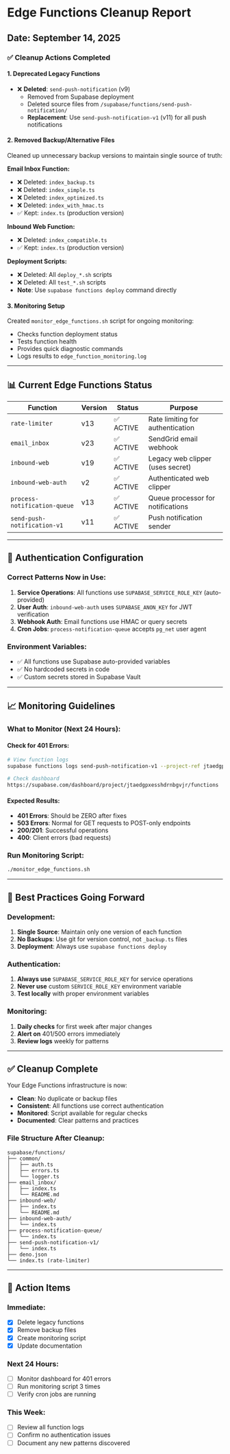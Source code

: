 # Edge Functions Cleanup Report

## Date: September 14, 2025

### ✅ **Cleanup Actions Completed**

#### 1. **Deprecated Legacy Functions**
- ❌ **Deleted**: `send-push-notification` (v9)
  - Removed from Supabase deployment
  - Deleted source files from `/supabase/functions/send-push-notification/`
  - **Replacement**: Use `send-push-notification-v1` (v11) for all push notifications

#### 2. **Removed Backup/Alternative Files**
Cleaned up unnecessary backup versions to maintain single source of truth:

**Email Inbox Function:**
- ❌ Deleted: `index_backup.ts`
- ❌ Deleted: `index_simple.ts`
- ❌ Deleted: `index_optimized.ts`
- ❌ Deleted: `index_with_hmac.ts`
- ✅ Kept: `index.ts` (production version)

**Inbound Web Function:**
- ❌ Deleted: `index_compatible.ts`
- ✅ Kept: `index.ts` (production version)

**Deployment Scripts:**
- ❌ Deleted: All `deploy_*.sh` scripts
- ❌ Deleted: All `test_*.sh` scripts
- **Note**: Use `supabase functions deploy` command directly

#### 3. **Monitoring Setup**
Created `monitor_edge_functions.sh` script for ongoing monitoring:
- Checks function deployment status
- Tests function health
- Provides quick diagnostic commands
- Logs results to `edge_function_monitoring.log`

---

## 📊 **Current Edge Functions Status**

| Function | Version | Status | Purpose |
|----------|---------|--------|---------|
| `rate-limiter` | v13 | ✅ ACTIVE | Rate limiting for authentication |
| `email_inbox` | v23 | ✅ ACTIVE | SendGrid email webhook |
| `inbound-web` | v19 | ✅ ACTIVE | Legacy web clipper (uses secret) |
| `inbound-web-auth` | v2 | ✅ ACTIVE | Authenticated web clipper |
| `process-notification-queue` | v13 | ✅ ACTIVE | Queue processor for notifications |
| `send-push-notification-v1` | v11 | ✅ ACTIVE | Push notification sender |

---

## 🔧 **Authentication Configuration**

### Correct Patterns Now in Use:
1. **Service Operations**: All functions use `SUPABASE_SERVICE_ROLE_KEY` (auto-provided)
2. **User Auth**: `inbound-web-auth` uses `SUPABASE_ANON_KEY` for JWT verification
3. **Webhook Auth**: Email functions use HMAC or query secrets
4. **Cron Jobs**: `process-notification-queue` accepts `pg_net` user agent

### Environment Variables:
- ✅ All functions use Supabase auto-provided variables
- ✅ No hardcoded secrets in code
- ✅ Custom secrets stored in Supabase Vault

---

## 📈 **Monitoring Guidelines**

### What to Monitor (Next 24 Hours):

#### Check for 401 Errors:
```bash
# View function logs
supabase functions logs send-push-notification-v1 --project-ref jtaedgpxesshdrnbgvjr

# Check dashboard
https://supabase.com/dashboard/project/jtaedgpxesshdrnbgvjr/functions
```

#### Expected Results:
- **401 Errors**: Should be ZERO after fixes
- **503 Errors**: Normal for GET requests to POST-only endpoints
- **200/201**: Successful operations
- **400**: Client errors (bad requests)

### Run Monitoring Script:
```bash
./monitor_edge_functions.sh
```

---

## 🚀 **Best Practices Going Forward**

### Development:
1. **Single Source**: Maintain only one version of each function
2. **No Backups**: Use git for version control, not `_backup.ts` files
3. **Deployment**: Always use `supabase functions deploy`

### Authentication:
1. **Always use** `SUPABASE_SERVICE_ROLE_KEY` for service operations
2. **Never use** custom `SERVICE_ROLE_KEY` environment variable
3. **Test locally** with proper environment variables

### Monitoring:
1. **Daily checks** for first week after major changes
2. **Alert on** 401/500 errors immediately
3. **Review logs** weekly for patterns

---

## ✅ **Cleanup Complete**

Your Edge Functions infrastructure is now:
- **Clean**: No duplicate or backup files
- **Consistent**: All functions use correct authentication
- **Monitored**: Script available for regular checks
- **Documented**: Clear patterns and practices

### File Structure After Cleanup:
```
supabase/functions/
├── common/
│   ├── auth.ts
│   ├── errors.ts
│   └── logger.ts
├── email_inbox/
│   ├── index.ts
│   └── README.md
├── inbound-web/
│   ├── index.ts
│   └── README.md
├── inbound-web-auth/
│   └── index.ts
├── process-notification-queue/
│   └── index.ts
├── send-push-notification-v1/
│   └── index.ts
├── deno.json
└── index.ts (rate-limiter)
```

---

## 📝 **Action Items**

### Immediate:
- [x] Delete legacy functions
- [x] Remove backup files
- [x] Create monitoring script
- [x] Update documentation

### Next 24 Hours:
- [ ] Monitor dashboard for 401 errors
- [ ] Run monitoring script 3 times
- [ ] Verify cron jobs are running

### This Week:
- [ ] Review all function logs
- [ ] Confirm no authentication issues
- [ ] Document any new patterns discovered
